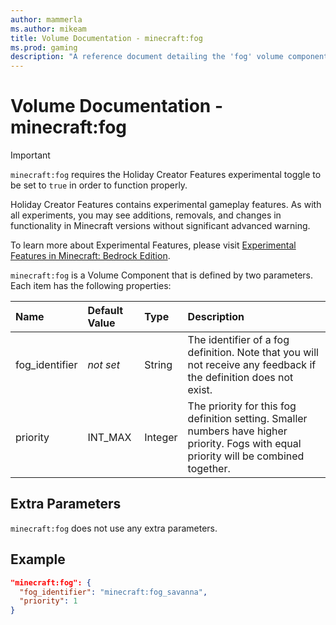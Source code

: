 ```yaml
---
author: mammerla
ms.author: mikeam
title: Volume Documentation - minecraft:fog
ms.prod: gaming
description: "A reference document detailing the 'fog' volume component"
---
```


# Volume Documentation -  minecraft:fog

>[!IMPORTANT]
> `minecraft:fog` requires the Holiday Creator Features experimental toggle to be set to `true` in order to function properly.
>
>Holiday Creator Features contains experimental gameplay features. As with all experiments, you may see additions, removals, and changes in functionality in Minecraft versions without significant advanced warning.
>
>To learn more about Experimental Features, please visit [Experimental Features in Minecraft: Bedrock Edition](../../../../../Documents/ExperimentalFeaturesToggle.md).

`minecraft:fog` is a Volume Component that is defined by two parameters. Each item has the following properties:

| Name| Default Value| Type| Description |
|:----------|:----------|:----------|:----------|
| fog_identifier| *not set*| String| The identifier of a fog definition. Note that you will not receive any feedback if the definition does not exist. |
| priority| INT_MAX| Integer| The priority for this fog definition setting. Smaller numbers have higher priority. Fogs with equal priority will be combined together. |

## Extra Parameters

`minecraft:fog` does not use any extra parameters.

## Example

```json
"minecraft:fog": {
  "fog_identifier": "minecraft:fog_savanna",
  "priority": 1
}
```
